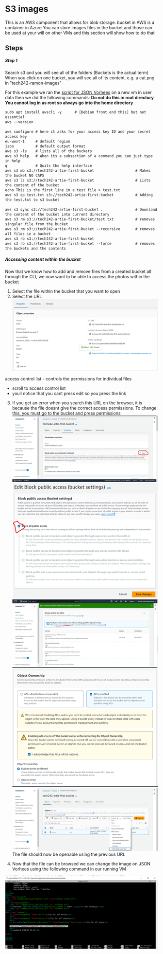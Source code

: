 # S3 images
This is an AWS component that allows for blob storage.
bucket in AWS is a container in Azure
You can store images files in the bucket and those can be used at your will on other VMs and this section will show how to do that

## Steps

##### Step 1
Search s3 and you will see all of the folders (Buckets is the actual term)
When you click on one bucket, you will see all of its content. e.g. a cat.png in "tech242-ramon-images"

For this example we ran the [script for JSON Vorhees](../../Scripts/MySSHScript-json-vorhees.md) on a new vm in user data
then we did the following commands:
**Do not do this in root directory** 
**You cannot log in as root so always go into the home directory**

```
sudo apt install awscli -y      # [Debian front end this] but not essential
aws --version

aws configure # here it asks for your access key ID and your secret access key
eu-west-1     # default region 
json          # default output format 
aws s3 -ls    # lists all of the buckets
aws s3 help   # When its a subsection of a command you can just type in help
q             # Quits the help interface 
aws s3 mb s3://tech242-artie-first-bucket                   # Makes the bucket NO CAPS
aws s3 ls s3://tech242-artie-first-bucket                   # Lists the content of the bucket
echo This is the first line in a test file > test.txt
aws s3 cp test.txt s3://tech242-artie-first-bucket          # Adding the test.txt to s3 bucket

aws s3 sync s3://tech242-artie-first-bucket .               # Download the content of the bucket into current directory
aws s3 rm s3://tech242-artie-first-bucket/test.txt          # removes singular file from the bucket
aws s3 rm s3://tech242-artie-first-bucket --recursive       # removes all files in a bucket
aws s3 rb s3://tech242-artie-first-bucket
aws s3 rb s3://tech242-artie-first-bucket --force           # removes the buckets and the contents

```
##### Accessing content within the bucket
Now that we know how to add and remove files from a created bucket all through the CLI, we now want to be able to access the photos within the bucket
1. Select the file within the bucket that you want to open
2. Select the URL 
![Alt text](../../readme-images/Week3Images/TryingToOpenTheURL.png)

access control list - controls the permissions for individual files
- scroll to access control list
- youll notice that you cant press edit so you press the link

3. If you get an error when you search this URL on the browser, it is because the file doesnt give the correct access permissions. To change this, you must go to the bucket and press permissions
![Select edit](../../readme-images/Week3Images/UnblockingAccess1.png)
![Uncheck the box](../../readme-images/Week3Images/UnblockingAccess2.png)
![Enable ACLs After Pressing the link](../../readme-images/Week3Images/ACLAccess.png)
![Alt text](../../readme-images/Week3Images/EnablePublicAccess.png)
![Make the File public](<../../readme-images/Week3Images/MakeFile Public.png>)
The file should now be openable using the previous URL

4. Now that the file can be browsed we can change the image on JSON Vorhees using the following command in our running VM

![Alt text](<../../readme-images/Week3Images/Changing the Friday image.png>)